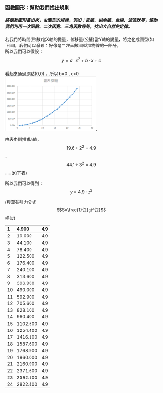 ### 函數圖形：幫助我們找出規則

##### 將函數圖形畫出來，由圖形的規律，例如：直線、拋物線、曲線、波浪狀等，協助我們利用一次函數、二次函數、三角函數等等，找出大自然的定律。

若我們將時間\(秒數\)當X軸的變量，位移量\(公釐\)當Y軸的變量，將之化成圖型\(如下圖\)，我們可以發現：好像是二次函數圖型拋物線的一部分，  
所以我們可以假設：$$y=a\cdot x^{2}+b\cdot x+c$$  
看起來通過原點\(0,0\) ，所以 b=0 , c=0  
![](/assets/G_value.png).

由表中倒推求a值，$$19.6\div 2^{2}=4.9$$ ，$$44.1\div 3^{2}=4.9$$.....\(如下表\)

所以我們可以得到：$$y=4.9\cdot x^{2}$$

\(與萬有引力公式$$S=\frac{1}{2}gt^{2}$$相似\)

| 1 | 4.900 | 4.9 |
| :--- | :--- | :--- |
| 2 | 19.600 | 4.9 |
| 3 | 44.100 | 4.9 |
| 4 | 78.400 | 4.9 |
| 5 | 122.500 | 4.9 |
| 6 | 176.400 | 4.9 |
| 7 | 240.100 | 4.9 |
| 8 | 313.600 | 4.9 |
| 9 | 396.900 | 4.9 |
| 10 | 490.000 | 4.9 |
| 11 | 592.900 | 4.9 |
| 12 | 705.600 | 4.9 |
| 13 | 828.100 | 4.9 |
| 14 | 960.400 | 4.9 |
| 15 | 1102.500 | 4.9 |
| 16 | 1254.400 | 4.9 |
| 17 | 1416.100 | 4.9 |
| 18 | 1587.600 | 4.9 |
| 19 | 1768.900 | 4.9 |
| 20 | 1960.000 | 4.9 |
| 21 | 2160.900 | 4.9 |
| 22 | 2371.600 | 4.9 |
| 23 | 2592.100 | 4.9 |
| 24 | 2822.400 | 4.9 |




